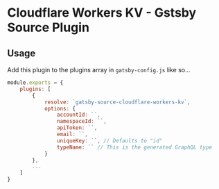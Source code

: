 # Cloudflare Workers KV - Gstsby Source Plugin

## Usage

Add this plugin to the plugins array in `gatsby-config.js` like so...
```js
module.exports = {
    plugins: [
        {
            resolve: `gatsby-source-cloudflare-workers-kv`,
            options: {
                accountId: ``,
                namespaceId: ``,
                apiToken: ``,
                email: ``,
                uniqueKey: ``, // Defaults to "id"
                typeName: `` // This is the generated GraphQL type
            }
        },
        ...
    ]
}
```